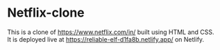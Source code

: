 # Netflix-clone
This is a clone of https://www.netflix.com/in/ built using HTML and CSS.<br>
It is deployed live at https://reliable-elf-d1fa8b.netlify.app/ on Netlify.
